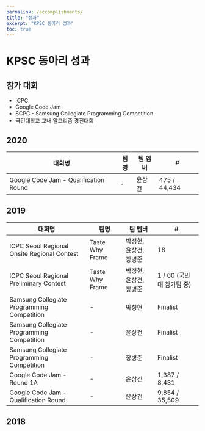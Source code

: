 ```yaml
---
permalink: /accomplishments/
title: "성과"
excerpt: "KPSC 동아리 성과"
toc: true
---
```


# KPSC 동아리 성과

## 참가 대회
* ICPC
* Google Code Jam
* SCPC - Samsung Collegiate Programming Competition
* 국민대학교 교내 알고리즘 경진대회

## 2020
| 대회명                                | 팀명 | 팀 멤버 | #            |
|---------------------------------------|------|---------|--------------|
| Google Code Jam - Qualification Round | -    | 윤상건  | 475 / 44,434 |

## 2019
| 대회명                                      | 팀명            | 팀 멤버                | #                         |
|---------------------------------------------|-----------------|------------------------|---------------------------|
| ICPC Seoul Regional Onsite Regional Contest | Taste Why Frame | 박정현, 윤상건, 장병준 | 18                        |
| ICPC Seoul Regional Preliminary Contest     | Taste Why Frame | 박정현, 윤상건, 장병준 | 1 / 60 (국민대 참가팀 중) |
| Samsung Collegiate Programming Competition  | -               | 박정현                 | Finalist                  |
| Samsung Collegiate Programming Competition  | -               | 윤상건                 | Finalist                  |
| Samsung Collegiate Programming Competition  | -               | 장병준                 | Finalist                  |
| Google Code Jam - Round 1A                  | -               | 윤상건                 | 1,387 / 8,431             |
| Google Code Jam - Qualification Round       | -               | 윤상건                 | 9,854 / 35,509            |

## 2018
